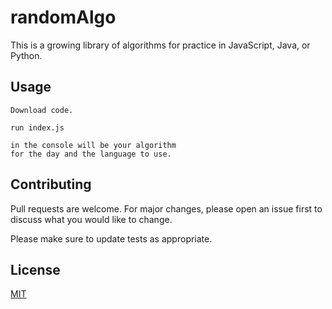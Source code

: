 # randomAlgo

This is a growing library of algorithms for practice in JavaScript, Java, or Python.


## Usage

```
Download code.

run index.js

in the console will be your algorithm
for the day and the language to use.

```

## Contributing
Pull requests are welcome. For major changes, please open an issue first to discuss what you would like to change.

Please make sure to update tests as appropriate.

## License
[MIT](https://choosealicense.com/licenses/mit/)
